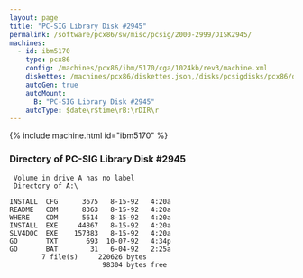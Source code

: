 ```yaml
---
layout: page
title: "PC-SIG Library Disk #2945"
permalink: /software/pcx86/sw/misc/pcsig/2000-2999/DISK2945/
machines:
  - id: ibm5170
    type: pcx86
    config: /machines/pcx86/ibm/5170/cga/1024kb/rev3/machine.xml
    diskettes: /machines/pcx86/diskettes.json,/disks/pcsigdisks/pcx86/diskettes.json
    autoGen: true
    autoMount:
      B: "PC-SIG Library Disk #2945"
    autoType: $date\r$time\rB:\rDIR\r
---
```


{% include machine.html id="ibm5170" %}

### Directory of PC-SIG Library Disk #2945

     Volume in drive A has no label
     Directory of A:\

    INSTALL  CFG      3675   8-15-92   4:20a
    README   COM      8363   8-15-92   4:20a
    WHERE    COM      5614   8-15-92   4:20a
    INSTALL  EXE     44867   8-15-92   4:20a
    SLV4DOC  EXE    157383   8-15-92   4:20a
    GO       TXT       693  10-07-92   4:34p
    GO       BAT        31   6-04-92   2:25a
            7 file(s)     220626 bytes
                           98304 bytes free
